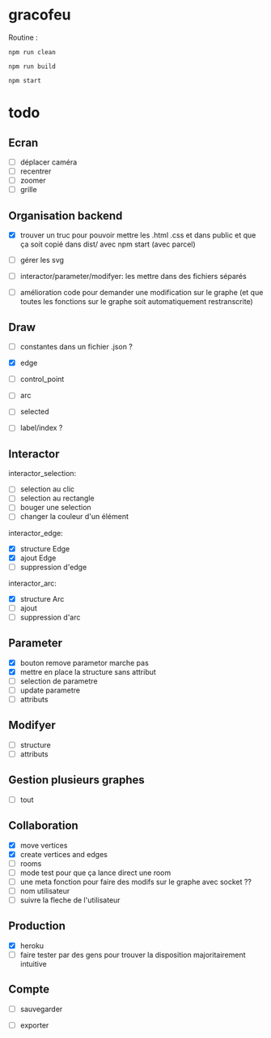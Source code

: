 # gracofeu

Routine :

```
npm run clean
```

```
npm run build
```

```
npm start
```

# todo

## Ecran

- [ ] déplacer caméra
- [ ] recentrer
- [ ] zoomer
- [ ] grille

## Organisation backend

- [X] trouver un truc pour pouvoir mettre les .html .css et dans public et que ça soit copié dans dist/ avec npm start (avec parcel)
- [ ] gérer les svg
- [ ] interactor/parameter/modifyer: les mettre dans des fichiers séparés
- [ ] amélioration code pour demander une modification sur le graphe (et que toutes les fonctions sur le graphe soit automatiquement restranscrite)


## Draw

- [ ] constantes dans un fichier .json ?
- [x] edge
- [ ] control_point
- [ ] arc
- [ ] selected
- [ ] label/index ?


## Interactor

interactor_selection:
- [ ] selection au clic
- [ ] selection au rectangle
- [ ] bouger une selection
- [ ] changer la couleur d'un élément

interactor_edge:
- [X] structure Edge
- [X] ajout Edge
- [ ] suppression d'edge

interactor_arc:
- [X] structure Arc
- [ ] ajout
- [ ] suppression d'arc

## Parameter

- [X] bouton remove parametor marche pas
- [X] mettre en place la structure sans attribut
- [ ] selection de parametre
- [ ] update parametre
- [ ] attributs

## Modifyer

- [ ] structure
- [ ] attributs

## Gestion plusieurs graphes

- [ ] tout

## Collaboration

- [X] move vertices
- [X] create vertices and edges
- [ ] rooms
- [ ] mode test pour que ça lance direct une room
- [ ] une meta fonction pour faire des modifs sur le graphe avec socket ??
- [ ] nom utilisateur
- [ ] suivre la fleche de l'utilisateur

## Production

- [X] heroku
- [ ] faire tester par des gens pour trouver la disposition majoritairement intuitive

## Compte


- [ ] sauvegarder
- [ ] exporter

